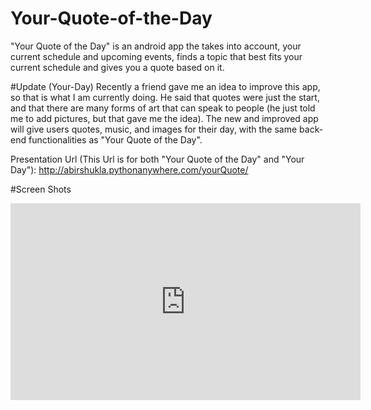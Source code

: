 # Your-Quote-of-the-Day
"Your Quote of the Day" is an android app the takes into account, your current schedule and upcoming events, finds a topic that best fits your current schedule and gives you a quote based on it.

#Update (Your-Day)
Recently a friend gave me an idea to improve this app, so that is what I am currently doing. He said that quotes were just the start, and that there are many forms of art that can speak to people (he just told me to add pictures, but that gave me the idea). The new and improved app will give users quotes, music, and images for their day, with the same back-end functionalities as "Your Quote of the Day".

Presentation Url (This Url is for both "Your Quote of the Day" and "Your Day"): http://abirshukla.pythonanywhere.com/yourQuote/  

#Screen Shots
<br/>
<!--
<img src="https://scontent-ord1-1.xx.fbcdn.net/v/t34.0-12/13672391_10208141043577812_1899869348_n.png?oh=e1b89f28d94eb3cdd3016e26846797a4&oe=5799B692"/>
-->
<iframe width="560" height="315" src="https://www.youtube.com/embed/wvkf7juJE1o" frameborder="0" allowfullscreen></iframe>


